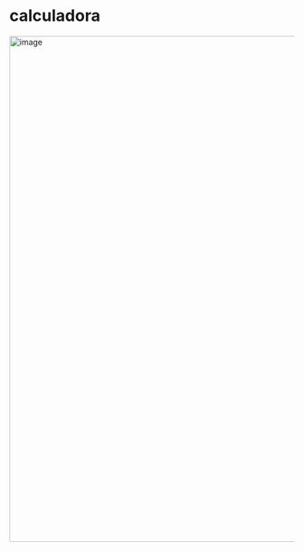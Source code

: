 # calculadora

<img width="1279" height="893" alt="image" src="https://github.com/user-attachments/assets/ad0c0c6b-7d96-4779-a1c6-e9d489db6828" />

